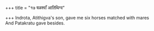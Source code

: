+++
title = "१७ षळश्वाँ आतिथिग्व"

+++
Indrota, Atithigva's son, gave me six horses matched with mares  
     And Patakratu gave besides.